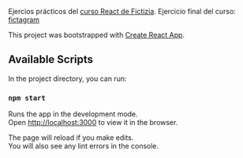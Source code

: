 Ejercios prácticos del [curso React de Fictizia](https://github.com/zamarrowski/Curso-React-Redux).
Ejercicio final del curso: [fictagram](https://github.com/rooberman/fictagram)

This project was bootstrapped with [Create React App](https://github.com/facebook/create-react-app).

## Available Scripts

In the project directory, you can run:

### `npm start`

Runs the app in the development mode.<br />
Open [http://localhost:3000](http://localhost:3000) to view it in the browser.

The page will reload if you make edits.<br />
You will also see any lint errors in the console.
